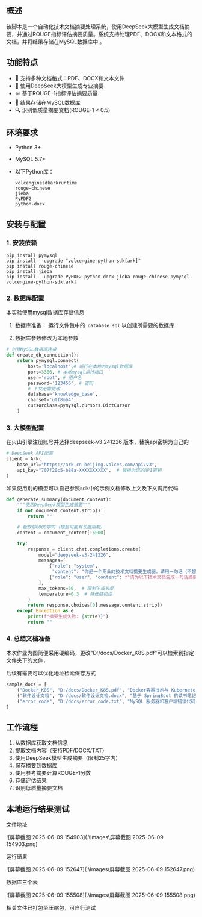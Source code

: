 ## 概述

该脚本是一个自动化技术文档摘要处理系统，使用DeepSeek大模型生成文档摘要，并通过ROUGE指标评估摘要质量。系统支持处理PDF、DOCX和文本格式的文档，并将结果存储在MySQL数据库中 。

## 功能特点

- 📄 支持多种文档格式：PDF、DOCX和文本文件
- 🤖 使用DeepSeek大模型生成专业摘要
- 📊 基于ROUGE-1指标评估摘要质量
- 💾 结果存储在MySQL数据库
- 🔍 识别低质量摘要文档(ROUGE-1 < 0.5)

## 环境要求

- Python 3+

- MySQL 5.7+

- 以下Python库：

  ```
  volcenginesdkarkruntime
  rouge-chinese
  jieba
  PyPDF2
  python-docx
  ```

## 安装与配置

### 1. 安装依赖

```
pip install pymysql
pip install --upgrade "volcengine-python-sdk[ark]"
pip install rouge-chinese
pip install jieba
pip install --upgrade PyPDF2 python-docx jieba rouge-chinese pymysql volcengine-python-sdk[ark]
```

### 2. 数据库配置

本实验使用mysql数据库存储信息

1. 数据库准备： 运行文件包中的` database.sql` 以创建所需要的数据库

2. 数据库参数修改为本地参数

```python
# 创建MySQL数据库连接
def create_db_connection():
    return pymysql.connect(
        host='localhost',# 运行在本地的mysql数据库
        port=3306, # 本地mysql运行端口
        user='root', # 用户名
        password='123456', # 密码
        # 下文无需更改
        database='knowledge_base', 
        charset='utf8mb4', 
        cursorclass=pymysql.cursors.DictCursor
    )
```

### 3. 大模型配置

在火山引擎注册账号并选择deepseek-v3 241226 版本，替换api密钥为自己的

```python
# DeepSeek API配置
client = Ark(
    base_url="https://ark.cn-beijing.volces.com/api/v3",
    api_key="707f20c5-b84a-XXXXXXXXXX",  # 替换为您的API密钥
)
```

如果使用别的模型可以自己参照sdk中的示例文档修改上文及下文调用代码

```python
def generate_summary(document_content):
    """使用DeepSeek模型生成摘要"""
    if not document_content.strip():
        return ""

    # 截取前6000字符（模型可能有长度限制）
    content = document_content[:6000]

    try:
        response = client.chat.completions.create(
            model="deepseek-v3-241226",
            messages=[
                {"role": "system",
                 "content": "你是一个专业的技术文档摘要生成器。请用一句话（不超过25字）准确概括文档核心内容。"},
                {"role": "user", "content": f"请为以下技术文档生成一句话摘要：\n\n{content}"}
            ],
            max_tokens=50,  # 限制生成长度
            temperature=0.3  # 降低随机性
        )
        return response.choices[0].message.content.strip()
    except Exception as e:
        print(f"摘要生成失败: {str(e)}")
        return ""

```

### 4. 总结文档准备

本次作业为图简便采用硬编码，更改"D:/docs/Docker_K8S.pdf"可以检索到指定文件夹下的文件，

后续有需要可以优化地址检索保存方式

```python
sample_docs = [
    ("Docker_K8S", "D:/docs/Docker_K8S.pdf", "Docker容器技术与 Kubernetes 架构及应用实践"),
    ("软件设计文档", "D:/docs/软件设计文档.docx", "基于 SpringBoot 的读书笔记共享平台设计与实现"),
    ("error_code", "D:/docs/error_code.txt", "MySQL 服务器和客户端错误代码及消息解析")
]
```

## 工作流程

1. 从数据库获取文档信息
2. 提取文档内容（支持PDF/DOCX/TXT）
3. 使用DeepSeek模型生成摘要（限制25字内）
4. 保存摘要到数据库
5. 使用参考摘要计算ROUGE-1分数
6. 存储评估结果
7. 识别低质量摘要文档

## 本地运行结果测试

文件地址

![屏幕截图 2025-06-09 154903](.\images\屏幕截图 2025-06-09 154903.png)

运行结果

![屏幕截图 2025-06-09 152647](.\images\屏幕截图 2025-06-09 152647.png)

数据库三个表

![屏幕截图 2025-06-09 155508](.\images\屏幕截图 2025-06-09 155508.png)

相关文件已打包至压缩包，可自行测试